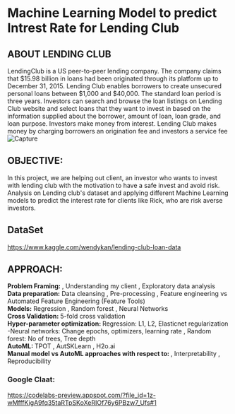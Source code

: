 # Machine Learning Model to predict Intrest Rate for Lending Club 

## ABOUT LENDING CLUB <br>
LendingClub is a US peer-to-peer lending company. The company claims that $15.98 billion in loans had been originated through its platform up to December 31, 2015. Lending Club enables borrowers to create unsecured personal loans between $1,000 and $40,000. The standard loan period is three years. Investors can search and browse the loan listings on Lending Club website and select loans that they want to invest in based on the information supplied about the borrower, amount of loan, loan grade, and loan purpose. Investors make money from interest. Lending Club makes money by charging borrowers an origination fee and investors a service fee
![Capture](https://user-images.githubusercontent.com/37238004/54847316-698a3400-4cb4-11e9-9670-5502dabd8875.JPG)
<br>
## OBJECTIVE: <br>
In this project, we are helping out client, an investor who wants to invest with lending club with the motivation to have a safe invest and avoid risk. Analysis on Lending club's dataset and applying different Machine Learning models to predict the interest rate for clients like Rick, who are risk averse investors.
<br>
## DataSet <br> 
https://www.kaggle.com/wendykan/lending-club-loan-data
<br>
## APPROACH:
<b> Problem Framing: </b>
   , Understanding my client
   , Exploratory data analysis
   <br>
<b> Data preparation:</b>
    Data cleansing
   , Pre-processing
   , Feature engineering vs Automated Feature Engineering (Feature Tools)
   <br>
<b> Models:</b>
    Regression
   , Random forest
   , Neural Networks
   <br>
<b> Cross Validation: </b>
   5-fold cross validation
   <br>
<b> Hyper-parameter optimization: </b>
    Regression: L1, L2, Elasticnet regularization 
   -Neural networks: Change epochs, optimizers, learning rate
   , Random forest: No of trees, Tree depth
   <br>
<b> AutoML: </b>
   TPOT 
   , AutSKLearn
   , H2o.ai
   <br>
<b> Manual model vs AutoML approaches with respect to: </b>
   , Interpretability
   , Reproducibility
<br>
### Google Claat: 
https://codelabs-preview.appspot.com/?file_id=1z-wMfffKigA9fq35taRTpSKoXeRIOf76y6PBzw7_Ufs#1
